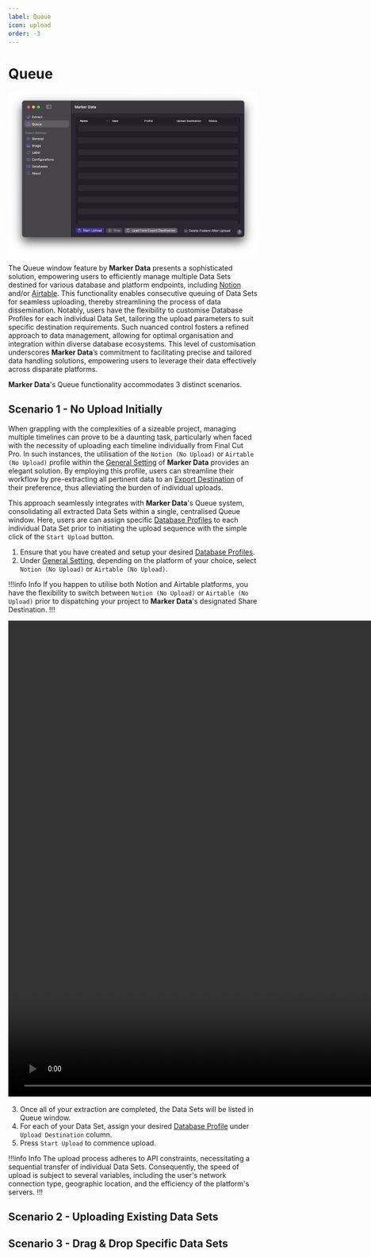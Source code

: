 ```yaml
---
label: Queue
icon: upload
order: -3
---
```

# Queue

![Queue Window](/assets/md-queue.png)

The Queue window feature by **Marker Data** presents a sophisticated solution, empowering users to efficiently manage multiple Data Sets destined for various database and platform endpoints, including [Notion](https://www.notion.so/) and/or [Airtable](https://www.airtable.com/). This functionality enables consecutive queuing of Data Sets for seamless uploading, thereby streamlining the process of data dissemination. Notably, users have the flexibility to customise Database Profiles for each individual Data Set, tailoring the upload parameters to suit specific destination requirements. Such nuanced control fosters a refined approach to data management, allowing for optimal organisation and integration within diverse database ecosystems. This level of customisation underscores **Marker Data**’s commitment to facilitating precise and tailored data handling solutions, empowering users to leverage their data effectively across disparate platforms.

**Marker Data**'s Queue functionality accommodates 3 distinct scenarios.

## Scenario 1 - No Upload Initially

When grappling with the complexities of a sizeable project, managing multiple timelines can prove to be a daunting task, particularly when faced with the necessity of uploading each timeline individually from Final Cut Pro. In such instances, the utilisation of the `Notion (No Upload)` or `Airtable (No Upload)` profile within the [General Setting](/user-guide/general/#profiles) of **Marker Data** provides an elegant solution. By employing this profile, users can streamline their workflow by pre-extracting all pertinent data to an [Export Destination](/user-guide/general/#export-destination) of their preference, thus alleviating the burden of individual uploads.

This approach seamlessly integrates with **Marker Data**'s Queue system, consolidating all extracted Data Sets within a single, centralised Queue window. Here, users are can assign specific [Database Profiles](/user-guide/databases) to each individual Data Set prior to initiating the upload sequence with the simple click of the `Start Upload` button.

1. Ensure that you have created and setup your desired [Database Profiles](/user-guide/databases).
2. Under [General Setting](/user-guide/general/#profiles), depending on the platform of your choice, select `Notion (No Upload)` or `Airtable (No Upload)`.

!!!info Info
If you happen to utilise both Notion and Airtable platforms, you have the flexibility to switch between `Notion (No Upload)` or `Airtable (No Upload)` prior to dispatching your project to **Marker Data**'s designated Share Destination.
!!!

<video controls width="1920">
  <source src="/assets/md-queue-01.mp4" type="video/mp4">
Your browser does not support the video tag.
</video>

3. Once all of your extraction are completed, the Data Sets will be listed in Queue window.
4. For each of your Data Set, assign your desired [Database Profile](/user-guide/databases) under `Upload Destination` column.
5. Press `Start Upload` to commence upload.

!!!info Info
The upload process adheres to API constraints, necessitating a sequential transfer of individual Data Sets. Consequently, the speed of upload is subject to several variables, including the user's network connection type, geographic location, and the efficiency of the platform's servers.
!!!

## Scenario 2 - Uploading Existing Data Sets

## Scenario 3 - Drag & Drop Specific Data Sets